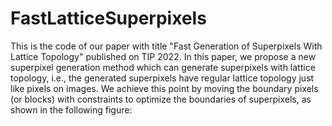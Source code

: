 # FastLatticeSuperpixels
This is the code of our paper with title "Fast Generation of Superpixels With Lattice Topology" published on TIP 2022.
In this paper, we propose a new superpixel generation method which can generate superpixels with lattice topology, i.e., the generated superpixels have regular lattice topology just like pixels on images. We achieve this point by moving the boundary pixels (or blocks) with constraints to optimize the boundaries of superpixels, as shown in the following figure:


